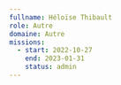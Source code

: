 ```yaml
---
fullname: Héloïse Thibault
role: Autre
domaine: Autre
missions:
  - start: 2022-10-27
    end: 2023-01-31
    status: admin
---
```

